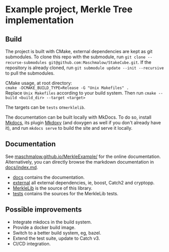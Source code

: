 # Example project, Merkle Tree implementation

## Build

The project is built with CMake, external dependencies are kept as git submodules.
To clone this repo with the submodule, run `git clone --recurse-submodules git@github.com:Maschmalow/StakeCube.git`.
If the repository is already cloned, run `git submodule update --init --recursive` to pull the submodules.

CMake usage, at root directory:  
`cmake -DCMAKE_BUILD_TYPE=Release -G "Unix Makefiles" .`  
Replace `Unix Makefiles` according to your build system. Then run `cmake --build <build_dir> --target <target>`

The targets can be `tests` or`merklelib`.

The documentation can be built locally with MkDocs. To do so, install [Mkdocs](https://www.mkdocs.org/), its plugin [Mkdoxy](https://mkdoxy.kubaandrysek.cz/) 
(and doxygen as well if you don't already have it), and run `mkdocs serve` to build the site and serve it locally.


## Documentation

See [maschmalow.github.io/MerkleExample/](https://maschmalow.github.io/MerkleExample/) for the online documentation. Alternatively, you can directly browse
the markdown documentation in [docs/index.md](docs/index.md).

 - [docs](docs) contains the documentation.
 - [external](external) all external dependencies, ie, boost, Catch2 and cryptopp.
 - [MerkleLib](MerkleLib) is the source of this library.
 - [tests](tests) contains the sources for the MerkleLib tests.


## Possible improvements
 * Integrate mkdocs in the build system.
 * Provide a docker build image.
 * Switch to a better build system, eg, bazel.
 * Extend the test suite, update to Catch v3.
 * CI/CD integration. 